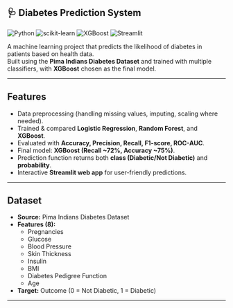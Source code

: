 ## 🩺 Diabetes Prediction System  

![Python](https://img.shields.io/badge/Python-3.9%2B-blue?logo=python)
![scikit-learn](https://img.shields.io/badge/scikit--learn-ML-orange?logo=scikit-learn)
![XGBoost](https://img.shields.io/badge/XGBoost-Model-success?logo=xgboost)
![Streamlit](https://img.shields.io/badge/Streamlit-App-red?logo=streamlit)

A machine learning project that predicts the likelihood of diabetes in patients based on health data.  
Built using the **Pima Indians Diabetes Dataset** and trained with multiple classifiers, with **XGBoost** chosen as the final model.

---

## Features
- Data preprocessing (handling missing values, imputing, scaling where needed).
- Trained & compared **Logistic Regression**, **Random Forest**, and **XGBoost**.
- Evaluated with **Accuracy, Precision, Recall, F1-score, ROC-AUC**.
- Final model: **XGBoost (Recall ~72%, Accuracy ~75%)**.
- Prediction function returns both **class (Diabetic/Not Diabetic)** and **probability**.
- Interactive **Streamlit web app** for user-friendly predictions.

---

## Dataset
- **Source:** Pima Indians Diabetes Dataset  
- **Features (8):**
  - Pregnancies  
  - Glucose  
  - Blood Pressure  
  - Skin Thickness  
  - Insulin  
  - BMI  
  - Diabetes Pedigree Function  
  - Age  
- **Target:** Outcome (0 = Not Diabetic, 1 = Diabetic)

---
